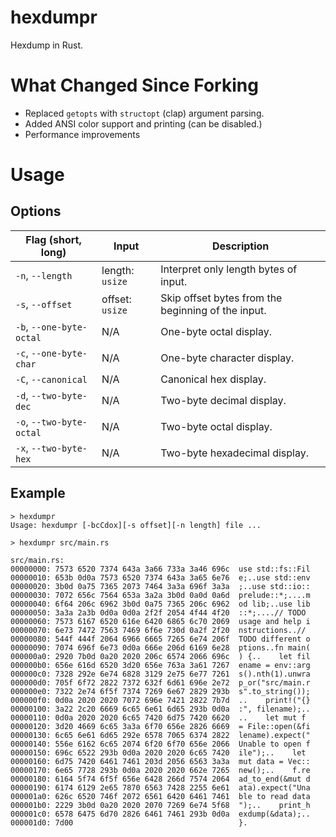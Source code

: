 # hexdumpr
Hexdump in Rust.

# What Changed Since Forking
* Replaced `getopts` with `structopt` (clap) argument parsing.
* Added ANSI color support and printing (can be disabled.)
* Performance improvements

# Usage
## Options
| Flag (short, long) | Input | Description |
| ------------------ | ----- | ----------- |
| `-n`, `--length` | length: `usize` | Interpret only length bytes of input. |
| `-s`, `--offset` | offset: `usize` | Skip offset bytes from the beginning of the input. |
| `-b`, `--one-byte-octal` | N/A | One-byte octal display. |
| `-c`, `--one-byte-char` | N/A | One-byte character display. |
| `-C`, `--canonical` | N/A | Canonical hex display. |
| `-d`, `--two-byte-dec` | N/A | Two-byte decimal display. |
| `-o`, `--two-byte-octal` | N/A | Two-byte octal display. |
| `-x`, `--two-byte-hex` | N/A | Two-byte hexadecimal display. |

## Example
```
> hexdumpr
Usage: hexdumpr [-bcCdox][-s offset][-n length] file ...

> hexdumpr src/main.rs

src/main.rs:
00000000: 7573 6520 7374 643a 3a66 733a 3a46 696c  use std::fs::Fil
00000010: 653b 0d0a 7573 6520 7374 643a 3a65 6e76  e;..use std::env
00000020: 3b0d 0a75 7365 2073 7464 3a3a 696f 3a3a  ;..use std::io::
00000030: 7072 656c 7564 653a 3a2a 3b0d 0a0d 0a6d  prelude::*;....m
00000040: 6f64 206c 6962 3b0d 0a75 7365 206c 6962  od lib;..use lib
00000050: 3a3a 2a3b 0d0a 0d0a 2f2f 2054 4f44 4f20  ::*;....// TODO
00000060: 7573 6167 6520 616e 6420 6865 6c70 2069  usage and help i
00000070: 6e73 7472 7563 7469 6f6e 730d 0a2f 2f20  nstructions..//
00000080: 544f 444f 2064 6966 6665 7265 6e74 206f  TODO different o
00000090: 7074 696f 6e73 0d0a 666e 206d 6169 6e28  ptions..fn main(
000000a0: 2920 7b0d 0a20 2020 206c 6574 2066 696c  ) {..    let fil
000000b0: 656e 616d 6520 3d20 656e 763a 3a61 7267  ename = env::arg
000000c0: 7328 292e 6e74 6828 3129 2e75 6e77 7261  s().nth(1).unwra
000000d0: 705f 6f72 2822 7372 632f 6d61 696e 2e72  p_or("src/main.r
000000e0: 7322 2e74 6f5f 7374 7269 6e67 2829 293b  s".to_string());
000000f0: 0d0a 2020 2020 7072 696e 7421 2822 7b7d  ..    print!("{}
00000100: 3a22 2c20 6669 6c65 6e61 6d65 293b 0d0a  :", filename);..
00000110: 0d0a 2020 2020 6c65 7420 6d75 7420 6620  ..    let mut f
00000120: 3d20 4669 6c65 3a3a 6f70 656e 2826 6669  = File::open(&fi
00000130: 6c65 6e61 6d65 292e 6578 7065 6374 2822  lename).expect("
00000140: 556e 6162 6c65 2074 6f20 6f70 656e 2066  Unable to open f
00000150: 696c 6522 293b 0d0a 2020 2020 6c65 7420  ile");..    let
00000160: 6d75 7420 6461 7461 203d 2056 6563 3a3a  mut data = Vec::
00000170: 6e65 7728 293b 0d0a 2020 2020 662e 7265  new();..    f.re
00000180: 6164 5f74 6f5f 656e 6428 266d 7574 2064  ad_to_end(&mut d
00000190: 6174 6129 2e65 7870 6563 7428 2255 6e61  ata).expect("Una
000001a0: 626c 6520 746f 2072 6561 6420 6461 7461  ble to read data
000001b0: 2229 3b0d 0a20 2020 2070 7269 6e74 5f68  ");..    print_h
000001c0: 6578 6475 6d70 2826 6461 7461 293b 0d0a  exdump(&data);..
000001d0: 7d00                                     }.
```
